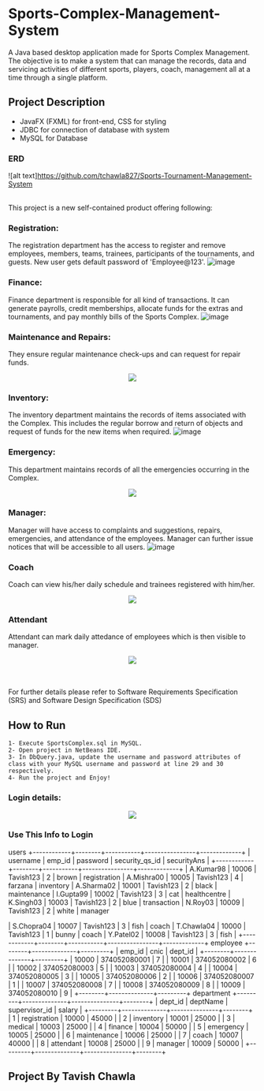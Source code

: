 
# Sports-Complex-Management-System

A Java based desktop application made for Sports Complex Management. 
The objective is to make a system that can manage the records, data and servicing activities of different sports, players, coach, management all at a time through a single platform.    

## Project Description
- JavaFX (FXML) for front-end, CSS for styling
- JDBC for connection of database with system
- MySQL for Database

### ERD
![alt text]https://github.com/tchawla827/Sports-Tournament-Management-System

<br/>
This project is a new self-contained product offering following:
<br/>

### Registration:
The registration department has the access to register and remove employees, members, teams, trainees, participants of the tournaments, and guests. New user gets default password of 'Employee@123'.
![image](https://user-images.githubusercontent.com/77397009/186241298-32de9947-8c1a-4e4f-a37e-ec86b173ac27.png)

### Finance:
Finance department is responsible for all kind of transactions. It can generate payrolls, credit memberships, allocate funds for the extras and tournaments, and pay monthly bills of the Sports Complex.
![image](https://user-images.githubusercontent.com/77397009/186241428-b5eafa62-c341-47c2-a7de-394cf1b4a690.png)

### Maintenance and Repairs:
They ensure regular maintenance check-ups and can request for repair funds.
<p align="center">
  <img src="https://user-images.githubusercontent.com/77397009/186241544-43cad98a-ff6b-419c-8147-cfed751f5015.png">
</p>

### Inventory:	
The inventory department maintains the records of items associated with the Complex. This includes the regular borrow and return of objects and request of funds for the new items when required. 
![image](https://user-images.githubusercontent.com/77397009/186241655-5dd98c9d-abeb-4510-8f50-b8623f852361.png)

### Emergency:
This department maintains records of all the emergencies occurring in the Complex. 
<p align="center">
  <img src="https://user-images.githubusercontent.com/77397009/186242151-f9f244dd-8985-46ba-bc3d-781700ac3c98.png">
</p>

### Manager:
Manager will have access to complaints and suggestions, repairs, emergencies, and attendance of the employees. Manager can further issue notices that will be accessible to all users.
![image](https://user-images.githubusercontent.com/77397009/186242265-93d7c49e-7977-416c-aaa0-67270aa1cca7.png)

### Coach
Coach can view his/her daily schedule and trainees registered with him/her.
<p align="center">
  <img src="https://user-images.githubusercontent.com/77397009/186242930-7957a4c4-6ac9-4ebb-a8d3-657a8c7bbb2d.png">
</p>


### Attendant 
Attendant can mark daily attedance of employees which is then visible to manager.
<p align="center">
  <img src="https://user-images.githubusercontent.com/77397009/186243124-d1f297dd-d811-4cf8-88a7-f5e4b3bf0052.png">
</p>


<br/> <br/>
For further details please refer to Software Requirements Specification (SRS) and Software Design Specification (SDS)

## How to Run
    1- Execute SportsComplex.sql in MySQL.
    2- Open project in NetBeans IDE.
    3- In DbQuery.java, update the username and password attributes of class with your MySQL username and password at line 29 and 30 respectively.
    4- Run the project and Enjoy!

### Login details:
<p align="center">
  <img src="https://user-images.githubusercontent.com/77397009/186240805-554e4081-9d39-4b86-89f7-71ef0a42d89a.png">
</p>

	
### Use This Info to Login
users
+------------+--------+-----------+----------------+-------------+
| username   | emp_id | password  | security_qs_id | securityAns |
+------------+--------+-----------+----------------+-------------+
| A.Kumar98  |  10006 | Tavish123 |              2 | brown       | registration
| A.Mishra00 |  10005 | Tavish123 |              4 | farzana     | inventory
| A.Sharma02 |  10001 | Tavish123 |              2 | black       | maintenance
| I.Gupta99  |  10002 | Tavish123 |              3 | cat         | healthcentre
| K.Singh03  |  10003 | Tavish123 |              2 | blue        | transaction
| N.Roy03    |  10009 | Tavish123 |              2 | white       | manager
<!-- | R.Verma01  |  10004 | Tavish123 |              4 | abaida      | -->
| S.Chopra04 |  10007 | Tavish123 |              3 | fish        | coach
| T.Chawla04 |  10000 | Tavish123 |              1 | bunny       | coach
| Y.Patel02  |  10008 | Tavish123 |              3 | fish        | 
+------------+--------+-----------+----------------+-------------+
employee
+--------+--------------+---------+
| emp_id | cnic         | dept_id |
+--------+--------------+---------+
|  10000 | 374052080001 |       7 |
|  10001 | 374052080002 |       6 |
|  10002 | 374052080003 |       5 |
|  10003 | 374052080004 |       4 |
|  10004 | 374052080005 |       3 |
|  10005 | 374052080006 |       2 |
|  10006 | 374052080007 |       1 |
|  10007 | 374052080008 |       7 |
|  10008 | 374052080009 |       8 |
|  10009 | 374052080010 |       9 |
+--------+--------------+---------+
department
+---------+--------------+---------------+--------+
| dept_id | deptName     | supervisor_id | salary |
+---------+--------------+---------------+--------+
|       1 | registration |         10000 |  45000 |
|       2 | inventory    |         10001 |  25000 |
|       3 | medical      |         10003 |  25000 |
|       4 | finance      |         10004 |  50000 |
|       5 | emergency    |         10005 |  25000 |
|       6 | maintenance  |         10006 |  25000 |
|       7 | coach        |         10007 |  40000 |
|       8 | attendant    |         10008 |  25000 |
|       9 | manager      |         10009 |  50000 |
+---------+--------------+---------------+--------+



## Project By Tavish Chawla
